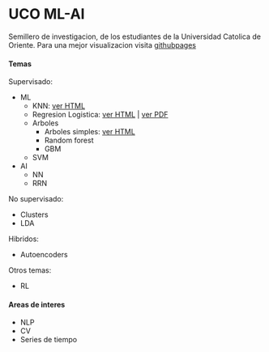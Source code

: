 # UCO ML-AI
Semillero de investigacion, de los estudiantes de la Universidad Catolica de Oriente. Para una mejor visualizacion visita [githubpages]( https://jdramirez.github.io/UCO_ML_AI/)
#### Temas
Supervisado:
  * ML
    * KNN: [ver HTML](https://jdramirez.github.io/UCO_ML_AI/Basic_KNN.html)
    * Regresion Logistica: [ver HTML](https://jdramirez.github.io/UCO_ML_AI/logistic_regression_by_hand.html) | [ver PDF](https://jdramirez.github.io/UCO_ML_AI/logistic_regression_by_hand.pdf)
    * Arboles
      * Arboles simples: [ver HTML](https://jdramirez.github.io/UCO_ML_AI/Trees.html)
      * Random forest 
      * GBM
    * SVM
  * AI
    * NN
    * RRN
    
No supervisado:
  * Clusters
  * LDA

Hibridos:
  * Autoencoders
  
Otros temas:
  * RL
  
#### Areas de interes
  * NLP
  * CV
  * Series de tiempo
  
